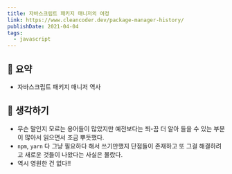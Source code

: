 ```yaml
---
title: 자바스크립트 패키지 매니저의 여정
link: https://www.cleancoder.dev/package-manager-history/
publishDate: 2021-04-04
tags:
  - javascript
---
```

## 📝 요약 
- 자바스크립트 패키지 매니저 역사  

## 🤔 생각하기   
- 무슨 말인지 모르는 용어들이 많았지만 예전보다는 쬐-끔 더 알아 들을 수 있는 부분이 많아서 읽으면서 조금 뿌듯했다.  
- `npm`, `yarn` 다 그냥 필요하다 해서 쓰기만했지 단점들이 존재하고 또 그걸 해결하려고 새로운 것들이 나왔다는 사실은 몰랐다.  
- 역시 영원한 건 없다!! 


